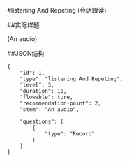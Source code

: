 #listening And Repeting (会话跟读)

##实际样题

(An audio)

##JSON结构

	{
		"id": 1,
		"type": "listening And Repeting",
		"level": 3,
		"duration": 10,
		"flowable": ture,
		"recommendation-point": 2,
		"stem": "An audio",

		"questions": [
			{
				"type": "Record"
			}
		]
	}